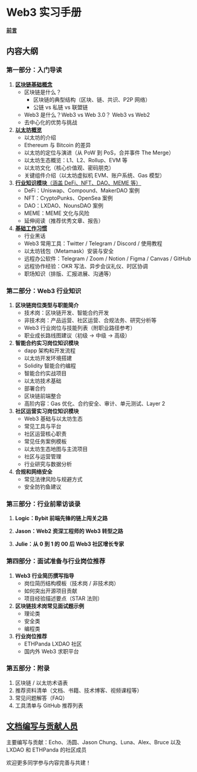 # Web3 实习手册

[**前言**](./docs/web3-handbook/preface.md)

## 内容大纲

### 第一部分：入门导读

1. [**区块链基础概念**](./docs/web3-handbook/part1/blockchain-basic.md)
   - 区块链是什么？
     - 区块链的典型结构（区块、链、共识、P2P 网络）
     - 公链 vs 私链 vs 联盟链
   - Web3 是什么？Web3 vs Web 3.0？ Web3 vs Web2
   - 去中心化的优势与挑战
2. [**以太坊概览**](./docs/web3-handbook/part1/overview-of-ethereum.md)
   - 以太坊的介绍
   - Ethereum 与 Bitcoin 的差异
   - 以太坊的定位与演进（从 PoW 到 PoS，合并事件 The Merge）
   - 以太坊生态概览：L1、L2、Rollup、EVM 等
   - 以太坊文化（核心价值观、密码朋克）
   - 关键组件介绍（以太坊虚拟机 EVM、账户系统、Gas 模型）
3. [**行业知识模块**（涵盖 DeFi、NFT、DAO、MEME 等）](./docs/web3-handbook/part1/industry-knowledge.md)
   - DeFi：Uniswap、Compound、MakerDAO 案例
   - NFT：CryptoPunks、OpenSea 案例
   - DAO：LXDAO、NounsDAO 案例
   - MEME：MEME 文化与风险
   - 延伸阅读（推荐优秀文章、报告）
4. [**基础工作习惯**](./docs/web3-handbook/part1/Web3-working-habits.md)
   - 行业黑话
   - Web3 常用工具：Twitter / Telegram / Discord / 使用教程
   - 以太坊钱包（Metamask）安装与安全
   - 远程办公软件：Telegram / Zoom / Notion / Figma / Canvas / GitHub
   - 远程协作经验：OKR 写法、异步会议礼仪、时区协调
   - 职场知识（排版、汇报进展、沟通等）

### 第二部分：Web3 行业知识

1. **区块链岗位类型与职能简介**
   - 技术岗：区块链开发、智能合约开发
   - 非技术岗：产品运营、社区运营、合规法务、研究分析等
   - Web3 行业岗位与技能列表（附职业路径参考）
   - 职业成长路线图建议（初级 → 中级 → 高级）
2. **智能合约实习岗位知识模块**
   - dapp 架构和开发流程
   - 以太坊开发环境搭建
   - Solidity 智能合约编程
   - 智能合约实战项目
   - 以太坊技术基础
   - 部署合约
   - 区块链前端整合
   - 高阶内容：Gas 优化、合约安全、审计、单元测试、Layer 2
3. **社区运营实习岗位知识模块**
   - Web3 基础与以太坊生态
   - 常见工具与平台
   - 社区运营核心职责
   - 常见任务案例模板
   - 以太坊生态地图与主流项目
   - 社区与运营管理
   - 行业研究与数据分析
4. **合规和网络安全**
   - 常见法律风险与规避方式
   - 安全防钓鱼建议

### 第三部分：行业前辈访谈录

1. **Logic：Bybit 前端先锋的链上闯关之路**

2. **Jason：Web2 资深工程师的 Web3 转型之路**

3. **Julie：从 0 到 1 的 00 后 Web3 社区增长专家**

### 第四部分：面试准备与行业岗位推荐

1. **Web3 行业简历撰写指导**
   - 岗位简历结构模板（技术岗 / 非技术岗）
   - 如何突出开源项目贡献
   - 项目经验描述要点（STAR 法则）
2. **区块链技术岗常见面试题示例**
   - 理论类
   - 安全类
   - 编程类
3. **行业岗位推荐**
   - ETHPanda LXDAO 社区
   - 国内外 Web3 求职平台

### 第五部分：附录

1. 区块链 / 以太坊术语表
2. 推荐资料清单（文档、书籍、技术博客、视频课程等）
3. 常见问题解答（FAQ）
4. 工具清单与 GitHub 推荐列表

## [文档编写与贡献人员](./docs/web3-handbook/致谢名单.md)

主要编写与贡献：Echo、汤圆、Jason Chung、Luna、Alex、Bruce 以及 LXDAO 和 ETHPanda 的社区成员

欢迎更多同学参与内容完善与共建！
